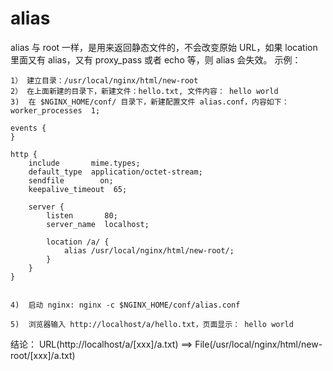 # alias

alias 与 root 一样，是用来返回静态文件的，不会改变原始 URL，如果 location 里面又有 alias，又有 proxy_pass 或者 echo 等，则 alias 会失效。
示例：
```
1） 建立目录：/usr/local/nginx/html/new-root
2） 在上面新建的目录下，新建文件：hello.txt, 文件内容： hello world
3)  在 $NGINX_HOME/conf/ 目录下，新建配置文件 alias.conf，内容如下：
worker_processes  1;

events {
}

http {
    include       mime.types;
    default_type  application/octet-stream;
    sendfile        on;
    keepalive_timeout  65;

    server {
        listen       80;
        server_name  localhost;

        location /a/ {
            alias /usr/local/nginx/html/new-root/;
        }
    }
}


4)  启动 nginx: nginx -c $NGINX_HOME/conf/alias.conf

5)  浏览器输入 http://localhost/a/hello.txt，页面显示： hello world
``` 

结论：
URL(http://localhost/a/[xxx]/a.txt) ==> File(/usr/local/nginx/html/new-root/[xxx]/a.txt) 